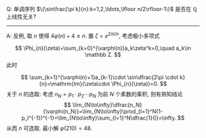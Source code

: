 Q: 单调序列 $\{\sin\frac{\pi k}{n}:k=1,2,\ldots,\lfloor n/2\rfloor-1\}$ 是否在 $\mathbb Q$ 上线性无关?

***

A: 反例, 取 $n$ 使得 $4\varphi(n)+4\leq n$. 置 $\zeta=e^{2\pi i/n}$, 考虑极小多项式

$$
\Phi_{n}(\zeta)=\sum_{k=0}^{\varphi(n)}a_k\zeta^k=0,\quad a_k\in \mathbb Z.
$$
此时

$$
\sum_{k=1}^{\varphi(n)+1}a_{k-1}\cdot \sin\dfrac{2\pi \cdot k}{n}=\mathrm{Im}(\zeta\cdot \Phi_{n}(\zeta))=0.
$$
关于 $n$ 的选取: 考虑 $n_N=p_1\cdot p_2\cdots p_N$ 为前 $N$ 个素数的乘积, 则有熟知结论
$$
\lim_{N\to\infty}\dfrac{n_N}{\varphi(n_N)}=\lim_{N\to\infty}\prod_{l=1}^N(1-p_l^{-1})^{-1}=\lim_{N\to\infty}\sum_{l=1}^N\dfrac{1}{l}=\infty.
$$
从而 $n$ 可选取. 最小解 $\varphi(210)=48$.

